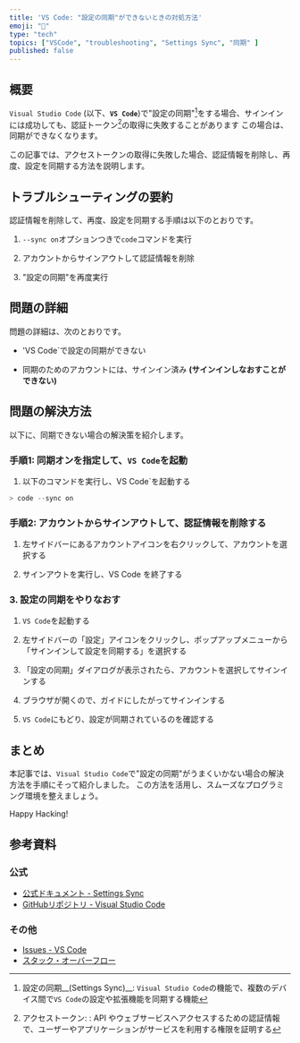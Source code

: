 ```yaml
---
title: 'VS Code: "設定の同期"ができないときの対処方法'
emoji: "🔧"
type: "tech"
topics: ["VSCode", "troubleshooting", "Settings Sync", "同期" ]
published: false
---
```


## 概要

`Visual Studio Code` (以下、__`VS Code`__)で"設定の同期"[^1]をする場合、サインインには成功しても、認証トークン[^2]の取得に失敗することがあります
この場合は、同期ができなくなります。

この記事では、アクセストークンの取得に失敗した場合、認証情報を削除し、再度、設定を同期する方法を説明します。

[^1]: 設定の同期__(Settings Sync)__: `Visual Studio Code`の機能で、複数のデバイス間で`VS Code`の設定や拡張機能を同期する機能
[^2]: アクセストークン: : API やウェブサービスへアクセスするための認証情報で、ユーザーやアプリケーションがサービスを利用する権限を証明する

## トラブルシューティングの要約

認証情報を削除して、再度、設定を同期する手順は以下のとおりです。

1. `--sync on`オプションつきで`code`コマンドを実行

2. アカウントからサインアウトして認証情報を削除

3. "設定の同期"を再度実行

## 問題の詳細

問題の詳細は、次のとおりです。

- 'VS Code`で設定の同期ができない

- 同期のためのアカウントには、サインイン済み __(サインインしなおすことができない)__

## 問題の解決方法

以下に、同期できない場合の解決策を紹介します。

### 手順1: 同期オンを指定して、`VS Code`を起動

1. 以下のコマンドを実行し、VS Code`を起動する

  ``` PowerShell
  > code --sync on

  ```

### 手順2: アカウントからサインアウトして、認証情報を削除する

1. 左サイドバーにあるアカウントアイコンを右クリックして、アカウントを選択する

2. サインアウトを実行し、VS Code を終了する

### 3. 設定の同期をやりなおす

1. `VS Code`を起動する

2. 左サイドバーの「設定」アイコンをクリックし、ポップアップメニューから「サインインして設定を同期する」を選択する

3. 「設定の同期」ダイアログが表示されたら、アカウントを選択してサインインする

4. ブラウザが開くので、ガイドにしたがってサインインする

5. `VS Code`にもどり、設定が同期されているのを確認する

## まとめ

本記事では、`Visual Studio Code`で"設定の同期"がうまくいかない場合の解決方法を手順にそって紹介しました。
この方法を活用し、スムーズなプログラミング環境を整えましょう。

Happy Hacking!

## 参考資料

### 公式

- [公式ドキュメント - Settings Sync](https://code.visualstudio.com/docs/editor/settings-sync)
- [GitHubリポジトリ - Visual Studio Code](https://github.com/microsoft/vscode)

### その他

- [Issues - VS Code](https://github.com/microsoft/vscode/issues)
- [スタック・オーバーフロー](https://ja.stackoverflow.com/)

